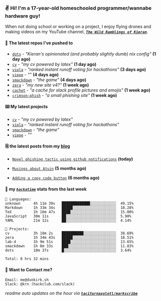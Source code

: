 ### ✌️ Hi! I'm a 17-year-old homeschooled programmer/wannabe hardware guy!

When not doing school or working on a project, I enjoy flying drones and making videos on my YouTube channel, [**_`The Wild Ramblings of Kieran`_**](https://youtube.com/@kieran.rambles).

#### 👷 The latest repos I've pushed to

- [`dots`](https://github.com/taciturnaxolotl/dots) - _"Kieran's opinionated (and probably slightly dumb) nix config"_ **(1 day ago)**
- [`cv`](https://github.com/taciturnaxolotl/cv) - _"my cv powered by latex"_ **(1 day ago)**
- [`viola`](https://github.com/taciturnaxolotl/viola) - _"ranked instant runoff voting for hackathons"_ **(3 days ago)**
- [`yippe`](https://github.com/taciturnaxolotl/yippe) - _""_ **(4 days ago)**
- [`smackdown`](https://github.com/taciturnaxolotl/smackdown) - _"the game"_ **(4 days ago)**
- [`zera`](https://github.com/taciturnaxolotl/zera) - _"my new site v4?"_ **(1 week ago)**
- [`cachet`](https://github.com/taciturnaxolotl/cachet) - _"a cache for slack profile pictures and emojis"_ **(1 week ago)**
- [`crimson-phish`](https://github.com/taciturnaxolotl/crimson-phish) - _"a small phishing site"_ **(1 week ago)**

#### ⌨️ My latest projects

- [`cv`](https://github.com/taciturnaxolotl/cv) - _"my cv powered by latex"_
- [`viola`](https://github.com/taciturnaxolotl/viola) - _"ranked instant runoff voting for hackathons"_
- [`smackdown`](https://github.com/taciturnaxolotl/smackdown) - _"the game"_
- [`yippe`](https://github.com/taciturnaxolotl/yippe) - _""_

#### 🗒️ the latest posts from my [blog](https://dunkirk.sh)

- [`Novel phishing tactic using github notifications`](https://dunkirk.sh/blog/github-phishing/) **(today)**

- [`Musings about Atuin`](https://dunkirk.sh/blog/atuin/) **(5 months ago)**

- [`Adding a copy code button`](https://dunkirk.sh/blog/adding-a-copy-button/) **(6 months ago)**



#### 📡 my [_`hackatime`_](https://waka.hackclub.com) stats from the last week

```text
💾 Languages:
unknown      4h 11m 39s   █████████████░░░░░░░░░░░░  49.15%
Markdown     1h 33m 34s   █████░░░░░░░░░░░░░░░░░░░░  18.28%
TeX          1h 16m 47s   ████░░░░░░░░░░░░░░░░░░░░░  15.00%
JavaScript   30m 11s      ██░░░░░░░░░░░░░░░░░░░░░░░  5.90%
YAML         21m 12s      ██░░░░░░░░░░░░░░░░░░░░░░░  4.14%

💼 Projects:
cv           3h 18m 2s    ██████████░░░░░░░░░░░░░░░  38.69%
zera         1h 34m 43s   █████░░░░░░░░░░░░░░░░░░░░  18.51%
lab-4        1h 9m 51s    ████░░░░░░░░░░░░░░░░░░░░░  13.65%
smackdown    1h 0m 33s    ███░░░░░░░░░░░░░░░░░░░░░░  11.83%
dots         18m 37s      █░░░░░░░░░░░░░░░░░░░░░░░░  3.64%

Total: 8 hrs 32 mins
```

#### 📮 Want to Contact me?

```text
Email: me@dunkirk.sh
Slack: @krn (hackclub.com/slack)
```

_readme auto updates on the hour via [**`taciturnaxolotl/markscribe`**](https://github.com/taciturnaxolotl/markscribe)_
